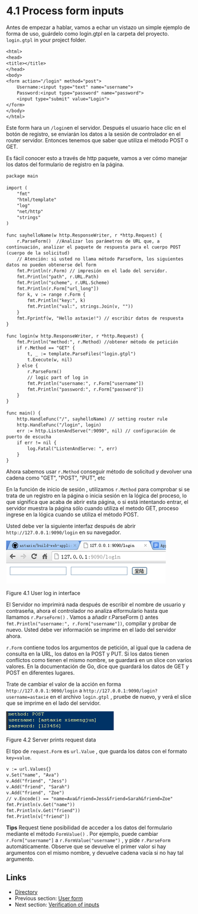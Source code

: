 # 4.1 Process form inputs

Antes de empezar a hablar, vamos a echar un vistazo un simple ejemplo de forma de uso, guárdelo como login.gtpl en la carpeta del proyecto. `login.gtpl` in your project folder.

	<html>
	<head>
	<title></title>
	</head>
	<body>
	<form action="/login" method="post">
    	Username:<input type="text" name="username">
    	Password:<input type="password" name="password">
    	<input type="submit" value="Login">
	</form>
	</body>
	</html>

Este form hara un `/login`en el servidor. Después el usuario hace clic en el botón de registro, se enviarán los datos a la sesión de controlador en el router servidor. Entonces tenemos que saber que utiliza el método POST o GET.

Es fácil conocer esto a través de http paquete, vamos a ver cómo manejar los datos del formulario de registro en la página.

	package main

	import (
		"fmt"
		"html/template"
		"log"
		"net/http"
		"strings"
	)

	func sayhelloName(w http.ResponseWriter, r *http.Request) {
		r.ParseForm()  //Analizar los parámetros de URL que, a continuación, analizar el paquete de respuesta para el cuerpo POST (cuerpo de la solicitud) 
		// Atención: si usted no llama método ParseForm, los siguientes datos no pueden obtenerse del form
		fmt.Println(r.Form) // impresión en el lado del servidor.
		fmt.Println("path", r.URL.Path)
		fmt.Println("scheme", r.URL.Scheme)
		fmt.Println(r.Form["url_long"])
		for k, v := range r.Form {
			fmt.Println("key:", k)
			fmt.Println("val:", strings.Join(v, ""))
		}
		fmt.Fprintf(w, "Hello astaxie!") // escribir datos de respuesta
	}

	func login(w http.ResponseWriter, r *http.Request) {
		fmt.Println("method:", r.Method) //obtener método de petición
		if r.Method == "GET" {
			t, _ := template.ParseFiles("login.gtpl")
			t.Execute(w, nil)
		} else {
			r.ParseForm()
			// logic part of log in
			fmt.Println("username:", r.Form["username"])
			fmt.Println("password:", r.Form["password"])
		}
	}
		
	func main() {
		http.HandleFunc("/", sayhelloName) // setting router rule
		http.HandleFunc("/login", login)
		err := http.ListenAndServe(":9090", nil) // configuración de puerto de escucha
		if err != nil {
			log.Fatal("ListenAndServe: ", err)
		}
	}

Ahora sabemos usar `r.Method` conseguir método de solicitud y devolver una cadena como "GET", "POST", "PUT", etc

En la función de inicio de sesión , utilizamos `r.Method` para comprobar si se trata de un registro en la página o inicia sesión en la lógica del proceso, lo que significa que acaba de abrir esta página, o si está intentando entrar, el servidor muestra la página sólo cuando utiliza el metodo GET, proceso ingrese en la lógica cuando se utiliza el método POST.

Usted debe ver la siguiente interfaz después de abrir `http://127.0.0.1:9090/login` en su navegador.

![](images/4.1.login.png?raw=true)

Figure 4.1 User log in interface

El Servidor no imprimirá nada después de escribir el nombre de usuario y contraseña, ahora el controlador no analiza elformulario hasta que llamamos `r.ParseForm()` . Vamos a añadir r.ParseForm () antes `fmt.Println("username:", r.Form["username"])`, compilar y probar de nuevo. Usted debe ver información se imprime en el lado del servidor ahora.

`r.Form` contiene todos los argumentos de petición, al igual que la cadena de consulta en la URL, los datos en la POST y PUT. Si los datos tienen conflictos como tienen el mismo nombre, se guardará en un slice con varios valores. En la documentación de Go, dice que guardará los datos de GET y POST en diferentes lugares.

Trate de cambiar el valor de la acción en forma `http://127.0.0.1:9090/login` a `http://127.0.0.1:9090/login?username=astaxie` en el archivo `login.gtpl` , pruebe de nuevo, y verá el slice que se imprime en el lado del servidor.

![](images/4.1.slice.png?raw=true)

Figure 4.2 Server prints request data 

El tipo de `request.Form` es `url.Value` , que guarda los datos con el formato `key=value`.

	v := url.Values{}
	v.Set("name", "Ava")
	v.Add("friend", "Jess")
	v.Add("friend", "Sarah")
	v.Add("friend", "Zoe")
	// v.Encode() == "name=Ava&friend=Jess&friend=Sarah&friend=Zoe"
	fmt.Println(v.Get("name"))
	fmt.Println(v.Get("friend"))
	fmt.Println(v["friend"])

**Tips** Request tiene posibilidad de acceder a los datos del formulario mediante el método `FormValue()` . Por ejemplo, puede cambiar `r.Form["username"]` a `r.FormValue("username")` , y pide `r.ParseForm` automáticamente. Observe que se devuelve el primer valor si hay argumentos con el mismo nombre, y devuelve cadena vacía si no hay tal argumento.

## Links

- [Directory](preface.md)
- Previous section: [User form](04.0.md)
- Next section: [Verification of inputs](04.2.md)
